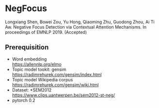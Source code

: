 # NegFocus
Longxiang Shen, Bowei Zou, Yu Hong, Qiaoming Zhu, Guodong Zhou, Ai Ti Aw. Negative Focus Detection via Contextual Attention Mechanisms. In proceedings of EMNLP 2019. (Accepted)
## Prerequisition
* Word embedding <br>
  https://allennlp.org/elmo <br>
* Topic model tookit: gensim <br>
  https://radimrehurek.com/gensim/index.html <br>
* Topic model Wikipedia corpus <br>
  https://radimrehurek.com/gensim/wiki.html <br>
* Dataset: *SEM2012 <br>
  https://www.clips.uantwerpen.be/sem2012-st-neg/ <br>
* pytorch 0.2
